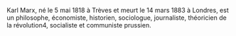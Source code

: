 Karl Marx, né le 5 mai 1818 à Trèves et meurt le 14 mars 1883 à Londres, est un philosophe, économiste, historien, sociologue, journaliste, théoricien de la révolution4, socialiste et communiste prussien. 
